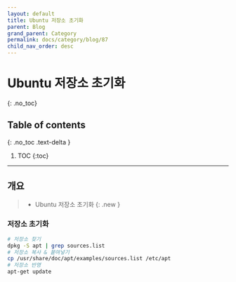 ```yaml
---
layout: default
title: Ubuntu 저장소 초기화
parent: Blog
grand_parent: Category
permalink: docs/category/blog/87
child_nav_order: desc
---
```

# Ubuntu 저장소 초기화
{: .no_toc}

## Table of contents
{: .no_toc .text-delta }

1. TOC
{:toc}

---
## 개요

> - Ubuntu 저장소 초기화
{: .new }

### 저장소 초기화

```bash
# 저장소 찾기
dpkg -S apt | grep sources.list
# 저장소 복사 & 붙여넣기
cp /usr/share/doc/apt/examples/sources.list /etc/apt
# 저장소 반영
apt-get update
```